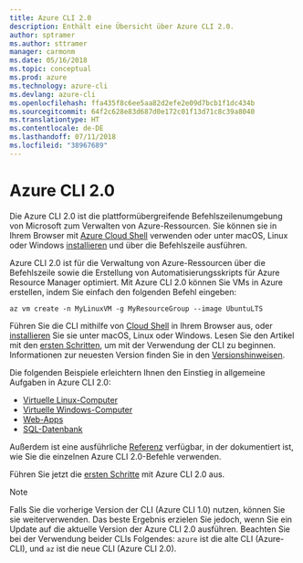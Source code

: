 ```yaml
---
title: Azure CLI 2.0
description: Enthält eine Übersicht über Azure CLI 2.0.
author: sptramer
ms.author: sttramer
manager: carmonm
ms.date: 05/16/2018
ms.topic: conceptual
ms.prod: azure
ms.technology: azure-cli
ms.devlang: azure-cli
ms.openlocfilehash: ffa435f8c6ee5aa82d2efe2e09d7bcb1f1dc434b
ms.sourcegitcommit: 64f2c628e83d687d0e172c01f13d71c8c39a8040
ms.translationtype: HT
ms.contentlocale: de-DE
ms.lasthandoff: 07/11/2018
ms.locfileid: "38967689"
---
```

# <a name="azure-cli-20"></a>Azure CLI 2.0

Die Azure CLI 2.0 ist die plattformübergreifende Befehlszeilenumgebung von Microsoft zum Verwalten von Azure-Ressourcen.
Sie können sie in Ihrem Browser mit [Azure Cloud Shell](/azure/cloud-shell/overview) verwenden oder unter macOS, Linux oder Windows [installieren](install-azure-cli.md) und über die Befehlszeile ausführen.

Azure CLI 2.0 ist für die Verwaltung von Azure-Ressourcen über die Befehlszeile sowie die Erstellung von Automatisierungsskripts für Azure Resource Manager optimiert. Mit Azure CLI 2.0 können Sie VMs in Azure erstellen, indem Sie einfach den folgenden Befehl eingeben:

```azurecli-interactive
az vm create -n MyLinuxVM -g MyResourceGroup --image UbuntuLTS
```

Führen Sie die CLI mithilfe von [Cloud Shell](/azure/cloud-shell/overview) in Ihrem Browser aus, oder [installieren](install-azure-cli.md) Sie sie unter macOS, Linux oder Windows.
Lesen Sie den Artikel mit den [ersten Schritten](get-started-with-azure-cli.md), um mit der Verwendung der CLI zu beginnen.
Informationen zur neuesten Version finden Sie in den [Versionshinweisen](release-notes-azure-cli.md).

Die folgenden Beispiele erleichtern Ihnen den Einstieg in allgemeine Aufgaben in Azure CLI 2.0:

- [Virtuelle Linux-Computer](/azure/virtual-machines/virtual-machines-linux-cli-samples?toc=%2fcli%2fazure%2ftoc.json&bc=%2fcli%2fazure%2fbreadcrumb%2ftoc.json)
- [Virtuelle Windows-Computer](/azure/virtual-machines/virtual-machines-windows-cli-samples?toc=%2fcli%2fazure%2ftoc.json&bc=%2fcli%2fazure%2fbreadcrumb%2ftoc.json)
- [Web-Apps](/azure/app-service-web/app-service-cli-samples?toc=%2fcli%2fazure%2ftoc.json&bc=%2fcli%2fazure%2fbreadcrumb%2ftoc.json)
- [SQL-Datenbank](/azure/sql-database/sql-database-cli-samples?toc=%2fcli%2fazure%2ftoc.json&bc=%2fcli%2fazure%2fbreadcrumb%2ftoc.json)

Außerdem ist eine ausführliche [Referenz](/cli/azure/reference-index) verfügbar, in der dokumentiert ist, wie Sie die einzelnen Azure CLI 2.0-Befehle verwenden.

Führen Sie jetzt die [ersten Schritte](get-started-with-azure-cli.md) mit Azure CLI 2.0 aus.

> [!NOTE]
> Falls Sie die vorherige Version der CLI (Azure CLI 1.0) nutzen, können Sie sie weiterverwenden.
> Das beste Ergebnis erzielen Sie jedoch, wenn Sie ein Update auf die aktuelle Version der Azure CLI 2.0 ausführen.
> Beachten Sie bei der Verwendung beider CLIs Folgendes: `azure` ist die alte CLI (Azure-CLI), und `az` ist die neue CLI (Azure CLI 2.0).
